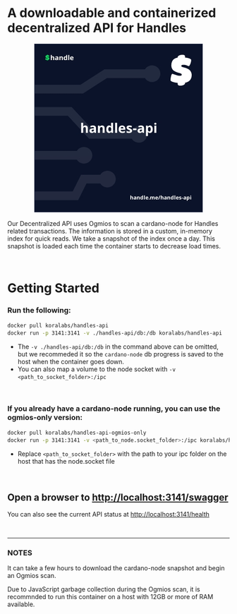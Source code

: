 # A downloadable and containerized decentralized API for Handles

<p align="center">
  <img src="./docs/handles-api.jpeg" />
</p>

Our Decentralized API uses Ogmios to scan a cardano-node for Handles related transactions. The information is stored in a custom, in-memory index for quick reads. We take a snapshot of the index once a day. This snapshot is loaded each time the container starts to decrease load times.

&nbsp;


# Getting Started

### Run the following:
```sh
docker pull koralabs/handles-api
docker run -p 3141:3141 -v ./handles-api/db:/db koralabs/handles-api
```
- The `-v ./handles-api/db:/db` in the command above can be omitted, but we recommeded it so the `cardano-node` db progress is saved to the host when the container goes down.
- You can also map a volume to the node socket with `-v <path_to_socket_folder>:/ipc`

&nbsp;

### If you already have a cardano-node running, you can use the ogmios-only version: 
```sh
docker pull koralabs/handles-api-ogmios-only
docker run -p 3141:3141 -v <path_to_node.socket_folder>:/ipc koralabs/handles-api-ogmios-only:latest
```

- Replace `<path_to_socket_folder>` with the path to your ipc folder on the host that has the node.socket file

&nbsp;

## Open a browser to [http://localhost:3141/swagger](http://localhost:3141/swagger)
You can also see the current API status at [http://localhost:3141/health](http://localhost:3141/health)

&nbsp;

----

### NOTES

It can take a few hours to download the cardano-node snapshot and begin an Ogmios scan.

Due to JavaScript garbage collection during the Ogmios scan, it is recommnded to run this container on a host with 12GB or more of RAM available.